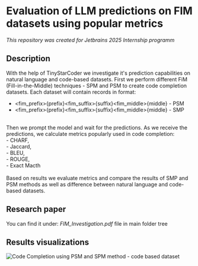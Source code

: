 # Evaluation of LLM predictions on FIM datasets using popular metrics

*This repository was created for Jetbrains 2025 Internship programm*

## Description<br/>
With the help of TinyStarCoder we investigate it's prediction capabilities on natural language and code-based datasets.
First we perform different FiM (Fill-in-the-Middle) techniques - SPM and PSM to create code completion datasets.
Each dataset will contain records in format:
- <fim_prefix>{prefix}<fim_suffix>{suffix}<fim_middle>{middle} - PSM
- <fim_prefix>{prefix}<fim_suffix>{suffix}<fim_middle>{middle} - SMP
<br/>
Then we prompt the model and wait for the predictions.
As we receive the predictions, we calculate metrics popularly used in code completion:<br/>
- CHARF,<br/>
- Jaccard,<br/>
- BLEU,<br/>
- ROUGE,<br/>
- Exact Macth <br/>
<br/>
Based on results we evaluate metrics and compare the results of SMP and PSM methods as well as difference between natural language and code-based datasets.
<br/>

## Research paper
You can find it under: *FIM_Investigation.pdf* file in main folder tree

## Results visualizations
![Code Completion using PSM and SPM method - code based dataset](code_completion_comparison.png)

